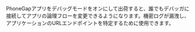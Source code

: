 
PhoneGapアプリをデバッグモードをオンにして出荷すると、誰でもデバッガに接続してアプリの論理フローを変更できるようになります。機密ログが漏洩し、アプリケーションのURLエンドポイントを特定するために使用できます。
